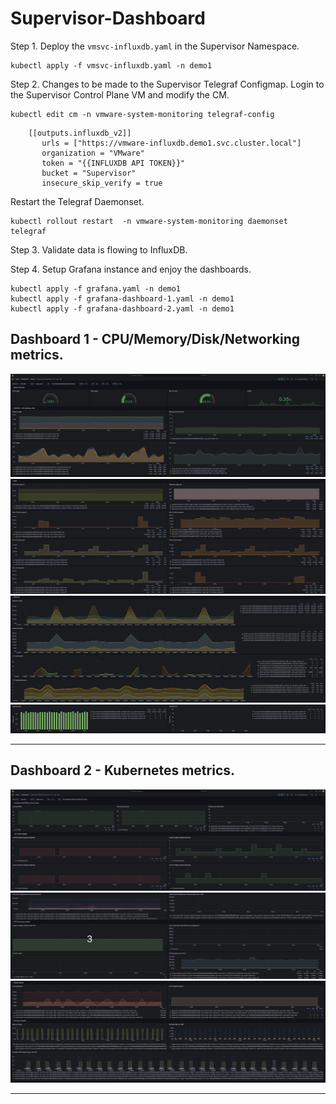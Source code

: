 # Supervisor-Dashboard

Step 1. Deploy the `vmsvc-influxdb.yaml` in the Supervisor Namespace. 

```
kubectl apply -f vmsvc-influxdb.yaml -n demo1
```

Step 2. Changes to be made to the Supervisor Telegraf Configmap. Login to the Supervisor Control Plane VM and modify the CM.

```
kubectl edit cm -n vmware-system-monitoring telegraf-config
```

```
    [[outputs.influxdb_v2]]
       urls = ["https://vmware-influxdb.demo1.svc.cluster.local"]
       organization = "VMware"
       token = "{{INFLUXDB API TOKEN}}"
       bucket = "Supervisor"
       insecure_skip_verify = true
```

Restart the Telegraf Daemonset.
```
kubectl rollout restart  -n vmware-system-monitoring daemonset telegraf
```

Step 3. Validate data is flowing to InfluxDB.

Step 4. Setup Grafana instance and enjoy the dashboards. 

```
kubectl apply -f grafana.yaml -n demo1
kubectl apply -f grafana-dashboard-1.yaml -n demo1
kubectl apply -f grafana-dashboard-2.yaml -n demo1
```

## Dashboard 1 - CPU/Memory/Disk/Networking metrics. 

<img src="images/CPUimage1.png" title="CPU 1">
<img src="images/CPUimage2.png" title="CPU 2">
<img src="images/CPUimage3.png" title="CPU 3">
<img src="images/CPUimage4.png" title="CPU 4">

---

## Dashboard 2 - Kubernetes metrics. 

<img src="images/K8simage1.png" title="K8S 1">
<img src="images/K8simage2.png" title="K8S 2">
<img src="images/K8simage3.png" title="K8S 3">

---



